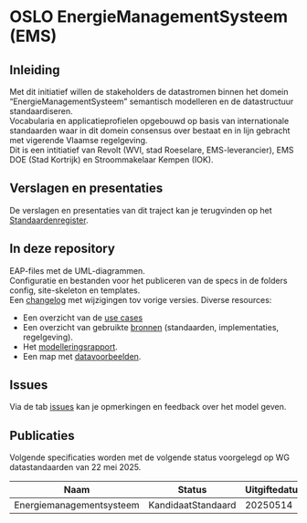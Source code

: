 # OSLO EnergieManagementSysteem (EMS)

## Inleiding

Met dit initiatief willen de stakeholders de datastromen binnen het domein “EnergieManagementSysteem” semantisch modelleren en de datastructuur standaardiseren.\
Vocabularia en applicatieprofielen opgebouwd op basis van internationale standaarden waar in dit domein consensus over bestaat en in lijn gebracht met vigerende Vlaamse regelgeving.\
Dit is een intitiatief van Revolt (WVI, stad Roeselare, EMS-leverancier),  EMS DOE (Stad Kortrijk) en Stroommakelaar Kempen (IOK).

## Verslagen en presentaties

De verslagen en presentaties van dit traject kan je terugvinden op het [Standaardenregister](https://data.vlaanderen.be/standaarden/applicatieprofiel-energiemanagementsysteem).

## In deze repository

EAP-files met de UML-diagrammen.\
Configuratie en bestanden voor het publiceren van de specs in de folders config, site-skeleton en templates.\
Een [changelog](https://github.com/Informatievlaanderen/OSLOthema-EnergieManagementSystem/blob/main/CHANGELOG) met wijzigingen tov vorige versies.
Diverse resources:
- Een overzicht van de [use cases]()
- Een overzicht van gebruikte [bronnen]() (standaarden, implementaties, regelgeving).
- Het [modelleringsrapport](https://github.com/Informatievlaanderen/OSLOthema-EnergieManagementSystem/blob/main/resources/ModelleerrapportEMS.pdf).
- Een map met [datavoorbeelden](https://github.com/Informatievlaanderen/OSLOthema-EnergieManagementSystem/tree/main/resources/datavoorbeelden).

## Issues

Via de tab [issues](https://github.com/Informatievlaanderen/OSLOthema-EnergieManagementSystem/issues) kan je opmerkingen en feedback over het model geven.

## Publicaties

Volgende specificaties worden met de volgende status voorgelegd op WG datastandaarden van 22 mei 2025.

| Naam|Status|Uitgiftedatum|AP|VOC|
| --- |--- |---|---|---|
|Energiemanagementsysteem|KandidaatStandaard|20250514|[Link](https://data.vlaanderen.be/doc/applicatieprofiel/energiemanagementsysteem/)|
